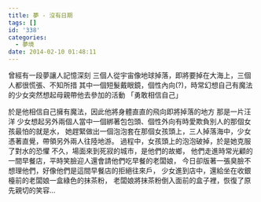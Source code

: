 ```yaml
---
title: 夢 - 沒有日期
tags: []
id: '338'
categories:
  - 夢境
date: 2014-02-10 01:48:11
---
```


曾經有一段夢讓人記憶深刻 三個人從宇宙像地球掉落，即將要掉在大海上，三個人都很慌張、不知所措 其中一個短髮戴眼鏡，個性內向(?)，時常幻想自己有魔法的少女突然想起母親帶他去參加的活動 「勇敢相信自己」
<!-- more -->
於是他相信自己擁有魔法，因此他將身體直直的飛向即將掉落的地方 那是一片汪洋 少女想起另外兩個人當中一個綁著包包頭、個性外向有時愛欺負別人的那個女孩最怕的就是水， 她趕緊做出一個泡泡套在那個女孩頭上，三人掉落海中，少女憑著直覺，帶領另外兩人往陸地游。 過程中，女孩頭上的泡泡破掉，於是她克服了對水的恐懼 不久，場面來到死寂的城市，是他們的故鄉， 他們走進時常光顧的一間早餐店，平時笑臉迎人還會請他們吃早餐的老闆娘， 今日卻版著一張臭臉不想理他們，好像他們是這間早餐店的拒絕往來戶， 少女進到店中，還給坐在收銀檯前的老闆娘一盒綠色的抹茶粉， 老闆娘將抹茶粉倒入面前的盒子裡，恢復了原先親切的笑容...